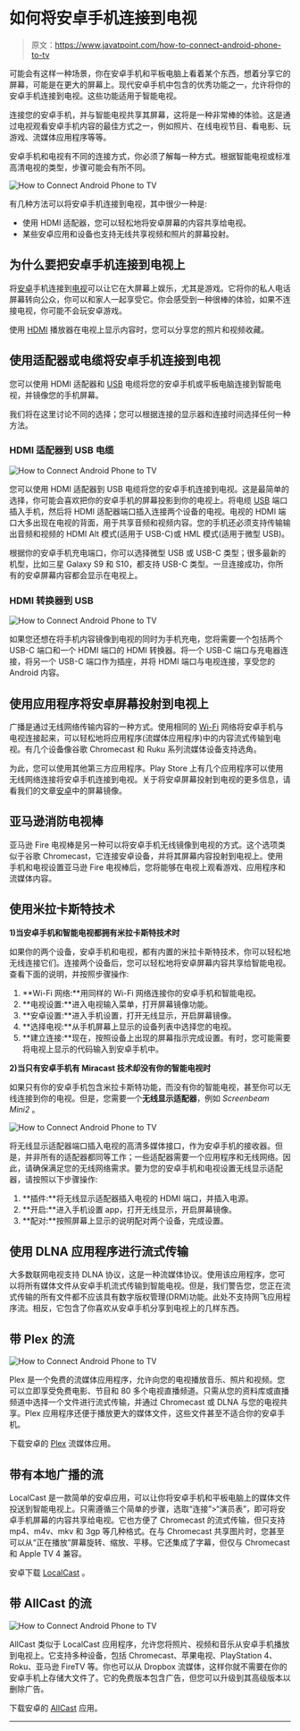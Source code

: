 # 如何将安卓手机连接到电视

> 原文：<https://www.javatpoint.com/how-to-connect-android-phone-to-tv>

可能会有这样一种场景，你在安卓手机和平板电脑上看着某个东西，想着分享它的屏幕，可能是在更大的屏幕上。现代安卓手机中包含的优秀功能之一，允许将你的安卓手机连接到电视。这些功能适用于智能电视。

连接您的安卓手机，并与智能电视共享其屏幕，这将是一种非常棒的体验。这是通过电视观看安卓手机内容的最佳方式之一，例如照片、在线电视节目、看电影、玩游戏、流媒体应用程序等等。

安卓手机和电视有不同的连接方式，你必须了解每一种方式。根据智能电视或标准高清电视的类型，步骤可能会有所不同。

![How to Connect Android Phone to TV](img/fa57ace35ac08481f199f817fdb5e941.png)

有几种方法可以将安卓手机连接到电视，其中很少一种是:

*   使用 HDMI 适配器，您可以轻松地将安卓屏幕的内容共享给电视。
*   某些安卓应用和设备也支持无线共享视频和照片的屏幕投射。

## 为什么要把安卓手机连接到电视上

将[安卓](https://www.javatpoint.com/android-tutorial)手机连接到[电视](https://www.javatpoint.com/android-tv)可以让它在大屏幕上娱乐，尤其是游戏。它将你的私人电话屏幕转向公众，你可以和家人一起享受它。你会感受到一种很棒的体验，如果不连接电视，你可能不会玩安卓游戏。

使用 [HDMI](https://www.javatpoint.com/hdmi-full-form) 播放器在电视上显示内容时，您可以分享您的照片和视频收藏。

## 使用适配器或电缆将安卓手机连接到电视

您可以使用 HDMI 适配器和 [USB](https://www.javatpoint.com/usb-full-form) 电缆将您的安卓手机或平板电脑连接到智能电视，并镜像您的手机屏幕。

我们将在这里讨论不同的选择；您可以根据连接的显示器和连接时间选择任何一种方法。

### HDMI 适配器到 USB 电缆

![How to Connect Android Phone to TV](img/8baff7ad09488518b8acd1ec1415b682.png)

您可以使用 HDMI 适配器到 USB 电缆将您的安卓手机连接到电视。这是最简单的选择，你可能会喜欢把你的安卓手机的屏幕投影到你的电视上。将电缆 [USB](https://www.javatpoint.com/what-is-usb) 端口插入手机，然后将 HDMI 适配器端口插入连接两个设备的电视。电视的 HDMI 端口大多出现在电视的背面，用于共享音频和视频内容。您的手机还必须支持传输输出音频和视频的 HDMI Alt 模式(适用于 USB-C)或 HML 模式(适用于微型 USB)。

根据你的安卓手机充电端口，你可以选择微型 USB 或 USB-C 类型；很多最新的机型，比如三星 Galaxy S9 和 S10，都支持 USB-C 类型。一旦连接成功，你所有的安卓屏幕内容都会显示在电视上。

### HDMI 转换器到 USB

![How to Connect Android Phone to TV](img/1bb9b83202a4ea0e1955711b28c2ef50.png)

如果您还想在将手机内容镜像到电视的同时为手机充电，您将需要一个包括两个 USB-C 端口和一个 HDMI 端口的 HDMI 转换器。将一个 USB-C 端口与充电器连接，将另一个 USB-C 端口作为插座，并将 HDMI 端口与电视连接，享受您的 Android 内容。

## 使用应用程序将安卓屏幕投射到电视上

广播是通过无线网络传输内容的一种方式。使用相同的 [Wi-Fi](https://www.javatpoint.com/wifi-full-form) 网络将安卓手机与电视连接起来，可以轻松地将应用程序(流媒体应用程序)中的内容流式传输到电视。有几个设备像谷歌 Chromecast 和 Ruku 系列流媒体设备支持选角。

为此，您可以使用其他第三方应用程序。Play Store 上有几个应用程序可以使用无线网络连接将安卓手机连接到电视。关于将安卓屏幕投射到电视的更多信息，请看我们的文章[安卓](https://www.javatpoint.com/screen-mirroring-in-android)中的屏幕镜像。

## 亚马逊消防电视棒

亚马逊 Fire 电视棒是另一种可以将安卓手机无线镜像到电视的方式。这个选项类似于谷歌 Chromecast，它连接安卓设备，并将其屏幕内容投射到电视上。使用手机和电视设置亚马逊 Fire 电视棒后，您将能够在电视上观看游戏、应用程序和流媒体内容。

## 使用米拉卡斯特技术

**1)当安卓手机和智能电视都拥有米拉卡斯特技术时**

如果你的两个设备，安卓手机和电视，都有内置的米拉卡斯特技术，你可以轻松地无线连接它们。连接两个设备后，您可以轻松地将安卓屏幕内容共享给智能电视。查看下面的说明，并按照步骤操作:

1.  **Wi-Fi 网络:**用同样的 Wi-Fi 网络连接你的安卓手机和智能电视。
2.  **电视设置:**进入电视输入菜单，打开屏幕镜像功能。
3.  **安卓设置:**进入手机设置，打开无线显示，开启屏幕镜像。
4.  **选择电视:**从手机屏幕上显示的设备列表中选择您的电视。
5.  **建立连接:**现在，按照设备上出现的屏幕指示完成设置。有时，您可能需要将电视上显示的代码输入到安卓手机中。

**2)当只有安卓手机有 Miracast 技术却没有你的智能电视时**

如果只有你的安卓手机包含米拉卡斯特功能，而没有你的智能电视，甚至你可以无线连接到你的电视。但是，您需要一个**无线显示适配器**，例如 *Screenbeam Mini2* 。

![How to Connect Android Phone to TV](img/d65bbb01e699417aa16d230f7e1798dd.png)

将无线显示适配器端口插入电视的高清多媒体接口，作为安卓手机的接收器。但是，并非所有的适配器都同等工作；一些适配器需要一个应用程序和无线网络。因此，请确保满足您的无线网络需求。要为您的安卓手机和电视设置无线显示适配器，请按照以下步骤操作:

1.  **插件:**将无线显示适配器插入电视的 HDMI 端口，并插入电源。
2.  **开启:**进入手机设置 app，打开无线显示，开启屏幕镜像。
3.  **配对:**按照屏幕上显示的说明配对两个设备，完成设置。

## 使用 DLNA 应用程序进行流式传输

大多数联网电视支持 DLNA 协议，这是一种流媒体协议。使用该应用程序，您可以将所有媒体文件从安卓手机流式传输到智能电视。但是，我们警告您，您正在流式传输的所有文件都不应该具有数字版权管理(DRM)功能。此处不支持网飞应用程序流。相反，它包含了你喜欢从安卓手机分享到电视上的几样东西。

## 带 Plex 的流

![How to Connect Android Phone to TV](img/e2ad0657aea641e24ca3358c516a26c3.png)

Plex 是一个免费的流媒体应用程序，允许向您的电视播放音乐、照片和视频。您可以立即享受免费电影、节目和 80 多个电视直播频道。只需从您的资料库或直播频道中选择一个文件进行流式传输，并通过 Chromecast 或 DLNA 与您的电视共享。Plex 应用程序还便于播放更大的媒体文件，这些文件甚至不适合你的安卓手机。

下载安卓的 [Plex](https://play.google.com/store/apps/details?id=com.plexapp.android) 流媒体应用。

## 带有本地广播的流

LocalCast 是一款简单的安卓应用，可以让你将安卓手机和平板电脑上的媒体文件投送到智能电视上。只需遵循三个简单的步骤，选取“连接”>“演员表”，即可将安卓手机屏幕的内容共享给电视。它也方便了 Chromecast 的流式传输，但只支持 mp4、m4v、mkv 和 3gp 等几种格式。在与 Chromecast 共享图片时，您甚至可以从“正在播放”屏幕旋转、缩放、平移。它还集成了字幕，但仅与 Chromecast 和 Apple TV 4 兼容。

安卓下载 [LocalCast](https://play.google.com/store/apps/details?id=de.stefanpledl.localcast) 。

## 带 AllCast 的流

![How to Connect Android Phone to TV](img/cabb610bcf5f2795767855f60af6dcd9.png)

AllCast 类似于 LocalCast 应用程序，允许您将照片、视频和音乐从安卓手机播放到电视上。它支持多种设备，包括 Chromecast、苹果电视、PlayStation 4、Roku、亚马逊 FireTV 等。你也可以从 Dropbox 流媒体，这样你就不需要在你的安卓手机上存储大文件了。它的免费版本包含广告，但您可以升级到其高级版本以删除广告。

下载安卓的 [AllCast](https://play.google.com/store/apps/details?id=com.koushikdutta.cast) 应用。

* * *